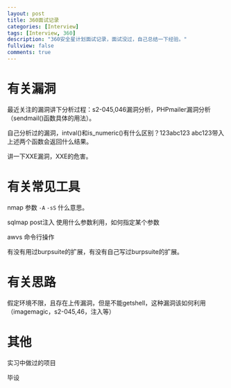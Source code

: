```yaml
---
layout: post
title: 360面试记录
categories: [Interview]
tags: [Interview, 360]
description: "360安全星计划面试记录，面试没过，自己总结一下经验。"
fullview: false
comments: true
---
```


# 有关漏洞

最近关注的漏洞讲下分析过程：s2-045,046漏洞分析，PHPmailer漏洞分析（sendmail()函数具体的用法）。

自己分析过的漏洞，intval()和is_numeric()有什么区别？123abc123 abc123带入上述两个函数会返回什么结果。

讲一下XXE漏洞，XXE的危害。

# 有关常见工具

nmap 参数 <code>-A</code> <code>-sS</code> 什么意思。

sqlmap post注入 使用什么参数利用，如何指定某个参数

awvs 命令行操作

有没有用过burpsuite的扩展，有没有自己写过burpsuite的扩展。

# 有关思路

假定环境不限，且存在上传漏洞，但是不能getshell，这种漏洞该如何利用（imagemagic，s2-045,46，注入等）

# 其他

实习中做过的项目

毕设
